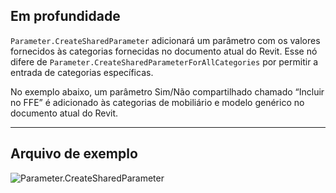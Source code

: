 ## Em profundidade
`Parameter.CreateSharedParameter` adicionará um parâmetro com os valores fornecidos às categorias fornecidas no documento atual do Revit. Esse nó difere de `Parameter.CreateSharedParameterForAllCategories` por permitir a entrada de categorias específicas.

No exemplo abaixo, um parâmetro Sim/Não compartilhado chamado “Incluir no FFE” é adicionado às categorias de mobiliário e modelo genérico no documento atual do Revit.
___
## Arquivo de exemplo

![Parameter.CreateSharedParameter](./Revit.Elements.Parameter.CreateSharedParameter_img.jpg)
